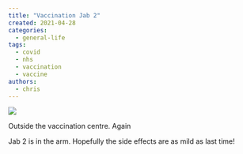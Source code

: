 ```yaml
---
title: "Vaccination Jab 2"
created: 2021-04-28
categories: 
  - general-life
tags: 
  - covid
  - nhs
  - vaccination
  - vaccine
authors: 
  - chris
---
```


![](assets/images/img_0388.jpg)

Outside the vaccination centre. Again

Jab 2 is in the arm. Hopefully the side effects are as mild as last time!
